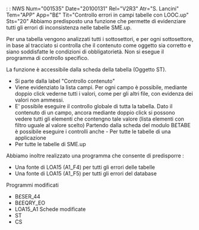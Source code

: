  :  : NWS Num="001535" Date="20100131" Rel="V2R3" Atr="S. Lancini" Tem="APP" App="B£" Tit="Controllo errori in campi tabelle con LOOC.up" Sts="20"
Abbiamo predisposto una funzione che permette di evidenziare tutti gli errori di inconsistenza nelle tabelle SME.up.

Per una tabella vengono analizzati tutti i sottosettori, e per ogni sottosettore, in base al tracciato si controlla che il contenuto come oggetto sia corretto e siano soddisfatte le condizioni di obbligatorietà. Non si esegue il programma di controllo specifico.

La funzione è accessibile dalla scheda della tabella (Oggetto ST).
- Si parte dalla label "Controllo contenuto"
- Viene evidenziato la lista campi. Per ogni campo è possibile, mediante doppio click vederne tutti
i valori, come per gli altri file, con evidenza dei valori non ammessi.
- E' possibile eseguire il controllo globale di tutta la tabella.
Dato il contenuto di un campo, ancora mediante doppio click si possono vedere tutti gli elementi che contengno tale valore (lista elementi con filtro uguale al valore scelto) Partendo dalla scheda del modulo B£TABE è possibile eseguire i controlli anche - Per tutte le tabelle di una applicazione
- Per tutte le tabelle di SME.up

Abbiamo inoltre realizzato una programma che consente di predisporre : 
- Una fonte di LOA15 (A1_F4) per tutti gli errori delle tabelle
- Una fonte di LOA15 (A1_F5) per tutti gli errori del database

Programmi modificati
- B£SER_44
- B£EQRY_EO
- LOA15_A1
Schede modificate
- ST
- CS
